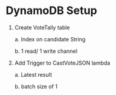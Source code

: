 # DynamoDB Setup

1. Create VoteTally table

	a. Index on candidate String

	b. 1 read/ 1 write channel

2. Add Trigger to CastVoteJSON lambda

	a. Latest result

	b. batch size of 1
